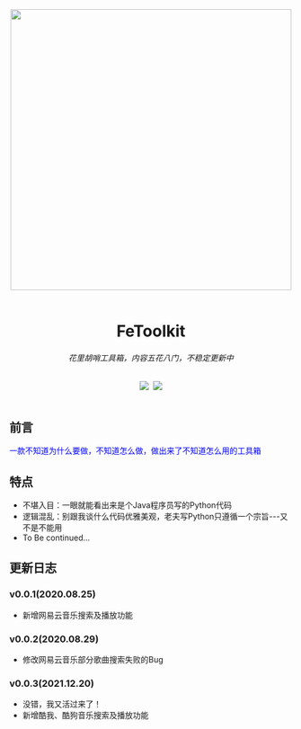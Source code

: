 <div align=center><img src="https://s1.ax1x.com/2022/11/26/zNJngA.png" width="500px" heigth = "200px"></div><br> 
<h1 align="center">FeToolkit</h1>
<h6 align="center">花里胡哨工具箱，内容五花八门，不稳定更新中</h6>
<div align=center><img src="https://img.shields.io/badge/Language-Python-yellow.svg">&nbsp;&nbsp;<img src="https://img.shields.io/badge/Author-Am0xil-blue.svg"></div><br/>

## 前言
<font color="blue" face="微软雅黑">一款不知道为什么要做，不知道怎么做，做出来了不知道怎么用的工具箱</font>

## 特点
 - 不堪入目：一眼就能看出来是个Java程序员写的Python代码
 - 逻辑混乱：别跟我谈什么代码优雅美观，老夫写Python只遵循一个宗旨---又不是不能用
 - To Be continued...
## 更新日志

### v0.0.1(2020.08.25)

 - 新增网易云音乐搜索及播放功能
 
### v0.0.2(2020.08.29)

 - 修改网易云音乐部分歌曲搜索失败的Bug

### v0.0.3(2021.12.20)

 - 没错，我又活过来了！
 - 新增酷我、酷狗音乐搜索及播放功能
